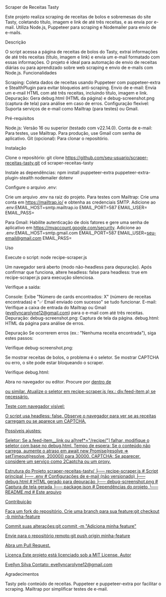Scraper de Receitas Tasty


Este projeto realiza scraping de receitas de bolos e sobremesas do site Tasty, coletando título, imagem e link de até três receitas, e as envia por e-mail. Utiliza Node.js, Puppeteer para scraping e Nodemailer para envio de e-mails.


Descrição


O script acessa a página de receitas de bolos do Tasty, extrai informações de até três receitas (título, imagem e link) e envia um e-mail formatado com essas informações. O projeto é ideal para automação de envio de receitas diárias ou para aprendizado sobre web scraping e envio de e-mails com Node.js.
Funcionalidades

Scraping: Coleta dados de receitas usando Puppeteer com puppeteer-extra e StealthPlugin para evitar bloqueios anti-scraping.
Envio de e-mail: Envia um e-mail HTML com até três receitas, incluindo título, imagem e link.
Depuração: Gera debug.html (HTML da página) e debug-screenshot.png (captura de tela) para análise em caso de erros.
Configuração flexível: Suporta serviços de e-mail como Mailtrap (para testes) ou Gmail.

Pré-requisitos

Node.js: Versão 16 ou superior (testado com v22.14.0).
Conta de e-mail: Para testes, use Mailtrap. Para produção, use Gmail com senha de aplicativo.
Git (opcional): Para clonar o repositório.

Instalação

Clone o repositório:
git clone https://github.com/seu-usuario/scraper-receitas-tasty.git
cd scraper-receitas-tasty


Instale as dependências:
npm install puppeteer-extra puppeteer-extra-plugin-stealth nodemailer dotenv


Configure o arquivo .env:

Crie um arquivo .env na raiz do projeto.
Para testes com Mailtrap:
Crie uma conta em https://mailtrap.io/ e obtenha as credenciais SMTP.
Adicione ao .env:EMAIL_HOST=smtp.mailtrap.io
EMAIL_PORT=587
EMAIL_USER=<seu-usuario-mailtrap>
EMAIL_PASS=<sua-senha-mailtrap>




Para Gmail:
Habilite autenticação de dois fatores e gere uma senha de aplicativo em https://myaccount.google.com/security.
Adicione ao .env:EMAIL_HOST=smtp.gmail.com
EMAIL_PORT=587
EMAIL_USER=seu-email@gmail.com
EMAIL_PASS=<senha-de-aplicativo>







Uso

Execute o script:
node recipe-scraper.js


Um navegador será aberto (modo não-headless para depuração). Após confirmar que funciona, altere headless: false para headless: true em recipe-scraper.js para execução silenciosa.


Verifique a saída:

Console: Exibe "Número de cards encontrados: X" (número de receitas encontradas) e "✅ Email enviado com sucesso" se tudo funcionar.
E-mail: Verifique a caixa de entrada do Mailtrap ou Gmail (evellyncarolyne12@gmail.com) para o e-mail com até três receitas.
Depuração:
debug-screenshot.png: Captura de tela da página.
debug.html: HTML da página para análise de erros.





Depuração
Se ocorrerem erros (ex.: "Nenhuma receita encontrada"), siga estes passos:

Verifique debug-screenshot.png:

Se mostrar receitas de bolos, o problema é o seletor.
Se mostrar CAPTCHA ou erro, o site pode estar bloqueando o scraper.


Verifique debug.html:

Abra no navegador ou editor.
Procure por <a href="/recipe/..."> dentro de <div class="feed-item"> ou similar.
Atualize o seletor em recipe-scraper.js (ex.: div.feed-item a) se necessário.


Teste com navegador visível:

O script usa headless: false. Observe o navegador para ver se as receitas carregam ou se aparece um CAPTCHA.


Possíveis ajustes:

Seletor: Se a.feed-item__link ou a[href*="/recipe/"] falhar, modifique o seletor com base no debug.html.
Tempo de espera: Se o conteúdo não carrega, aumente o atraso em await new Promise(resolve => setTimeout(resolve, 20000)) para 30000.
CAPTCHA: Se aparecer, considere um serviço como 2Captcha ou um proxy.



Estrutura do Projeto
scraper-receitas-tasty/
├── recipe-scraper.js    # Script principal
├── .env                 # Configurações de e-mail (não versionado)
├── debug.html           # HTML gerado para depuração
├── debug-screenshot.png # Captura de tela gerada
├── package.json         # Dependências do projeto
└── README.md            # Este arquivo

Contribuição

Faça um fork do repositório.
Crie uma branch para sua feature:git checkout -b minha-feature


Commit suas alterações:git commit -m "Adiciona minha feature"


Envie para o repositório remoto:git push origin minha-feature


Abra um Pull Request.

Licença
Este projeto está licenciado sob a MIT License.
Autor

Evellyn Silva
Contato: evellyncarolyne12@gmail.com

Agradecimentos

Tasty pelo conteúdo de receitas.
Puppeteer e puppeteer-extra por facilitar o scraping.
Mailtrap por simplificar testes de e-mail.

